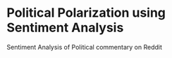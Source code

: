 # Political Polarization using Sentiment Analysis
Sentiment Analysis of Political commentary on Reddit
